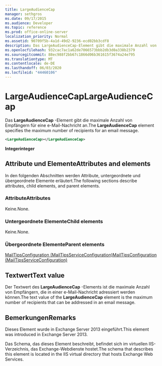 ```yaml
---
title: LargeAudienceCap
manager: sethgros
ms.date: 09/17/2015
ms.audience: Developer
ms.topic: reference
ms.prod: office-online-server
localization_priority: Normal
ms.assetid: 90709f5b-4a1d-49d2-9236-ecd02bb3cdf8
description: Das LargeAudienceCap-Element gibt die maximale Anzahl von Empfängern für eine e-Mail-Nachricht an.
ms.openlocfilehash: 932cac7ac1a62de7066573bbb2db3d0a338b2379
ms.sourcegitcommit: 88ec988f2bb67c1866d06b361615f3674a24e795
ms.translationtype: MT
ms.contentlocale: de-DE
ms.lasthandoff: 06/03/2020
ms.locfileid: "44460106"
---
```

# <a name="largeaudiencecap"></a><span data-ttu-id="ae755-103">LargeAudienceCap</span><span class="sxs-lookup"><span data-stu-id="ae755-103">LargeAudienceCap</span></span>

<span data-ttu-id="ae755-104">Das **LargeAudienceCap** -Element gibt die maximale Anzahl von Empfängern für eine e-Mail-Nachricht an.</span><span class="sxs-lookup"><span data-stu-id="ae755-104">The **LargeAudienceCap** element specifies the maximum number of recipients for an email message.</span></span> 
  
```XML
<LargeAudienceCap></LargeAudienceCap>
```

 <span data-ttu-id="ae755-105">**Integer**</span><span class="sxs-lookup"><span data-stu-id="ae755-105">**integer**</span></span>
## <a name="attributes-and-elements"></a><span data-ttu-id="ae755-106">Attribute und Elemente</span><span class="sxs-lookup"><span data-stu-id="ae755-106">Attributes and elements</span></span>

<span data-ttu-id="ae755-107">In den folgenden Abschnitten werden Attribute, untergeordnete und übergeordnete Elemente erläutert.</span><span class="sxs-lookup"><span data-stu-id="ae755-107">The following sections describe attributes, child elements, and parent elements.</span></span>
  
### <a name="attributes"></a><span data-ttu-id="ae755-108">Attribute</span><span class="sxs-lookup"><span data-stu-id="ae755-108">Attributes</span></span>

<span data-ttu-id="ae755-109">Keine.</span><span class="sxs-lookup"><span data-stu-id="ae755-109">None.</span></span>
  
### <a name="child-elements"></a><span data-ttu-id="ae755-110">Untergeordnete Elemente</span><span class="sxs-lookup"><span data-stu-id="ae755-110">Child elements</span></span>

<span data-ttu-id="ae755-111">Keine.</span><span class="sxs-lookup"><span data-stu-id="ae755-111">None.</span></span>
  
### <a name="parent-elements"></a><span data-ttu-id="ae755-112">Übergeordnete Elemente</span><span class="sxs-lookup"><span data-stu-id="ae755-112">Parent elements</span></span>

[<span data-ttu-id="ae755-113">MailTipsConfiguration (MailTipsServiceConfiguration)</span><span class="sxs-lookup"><span data-stu-id="ae755-113">MailTipsConfiguration (MailTipsServiceConfiguration)</span></span>](mailtipsconfiguration-mailtipsserviceconfiguration.md)
  
## <a name="text-value"></a><span data-ttu-id="ae755-114">Textwert</span><span class="sxs-lookup"><span data-stu-id="ae755-114">Text value</span></span>

<span data-ttu-id="ae755-115">Der Textwert des **LargeAudienceCap** -Elements ist die maximale Anzahl von Empfängern, die in einer e-Mail-Nachricht adressiert werden können.</span><span class="sxs-lookup"><span data-stu-id="ae755-115">The text value of the **LargeAudienceCap** element is the maximum number of recipients that can be addressed in an email message.</span></span> 
  
## <a name="remarks"></a><span data-ttu-id="ae755-116">Bemerkungen</span><span class="sxs-lookup"><span data-stu-id="ae755-116">Remarks</span></span>

<span data-ttu-id="ae755-117">Dieses Element wurde in Exchange Server 2013 eingeführt.</span><span class="sxs-lookup"><span data-stu-id="ae755-117">This element was introduced in Exchange Server 2013.</span></span>
  
<span data-ttu-id="ae755-118">Das Schema, das dieses Element beschreibt, befindet sich im virtuellen IIS-Verzeichnis, das Exchange-Webdienste hostet.</span><span class="sxs-lookup"><span data-stu-id="ae755-118">The schema that describes this element is located in the IIS virtual directory that hosts Exchange Web Services.</span></span>
  

